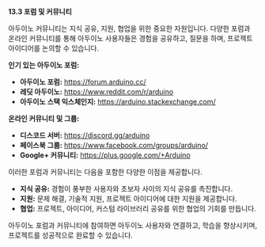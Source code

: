 **13.3 포럼 및 커뮤니티**

아두이노 커뮤니티는 지식 공유, 지원, 협업을 위한 중요한 자원입니다. 다양한 포럼과 온라인 커뮤니티를 통해 아두이노 사용자들은 경험을 공유하고, 질문을 하며, 프로젝트 아이디어를 논의할 수 있습니다.

**인기 있는 아두이노 포럼:**

* **아두이노 포럼:** https://forum.arduino.cc/
* **레딧 아두이노:** https://www.reddit.com/r/arduino
* **아두이노 스택 익스체인지:** https://arduino.stackexchange.com/

**온라인 커뮤니티 및 그룹:**

* **디스코드 서버:** https://discord.gg/arduino
* **페이스북 그룹:** https://www.facebook.com/groups/arduino/
* **Google+ 커뮤니티:** https://plus.google.com/+Arduino

이러한 포럼과 커뮤니티는 다음을 포함한 다양한 이점을 제공합니다.

* **지식 공유:** 경험이 풍부한 사용자와 초보자 사이의 지식 공유를 촉진합니다.
* **지원:** 문제 해결, 기술적 지원, 프로젝트 아이디어에 대한 지원을 제공합니다.
* **협업:** 프로젝트, 아이디어, 커스텀 라이브러리 공유를 위한 협업의 기회를 만듭니다.

아두이노 포럼과 커뮤니티에 참여하면 아두이노 사용자와 연결하고, 학습을 향상시키며, 프로젝트를 성공적으로 완료할 수 있습니다.